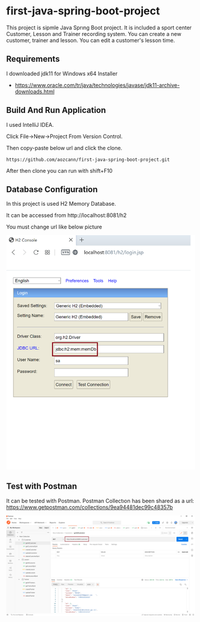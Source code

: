 
# first-java-spring-boot-project

This project is sipmle Java Sprıng Boot project. It is included a sport center Customer, Lesson and Trainer recording system. 
You can create a new customer, trainer and lesson. You can edit a customer's lesson time. 


## Requirements

I downloaded jdk11 for Windows x64 Installer

- https://www.oracle.com/tr/java/technologies/javase/jdk11-archive-downloads.html
## Build And Run Application

I used IntelliJ IDEA.

Click File->New->Project From Version Control.

Then copy-paste below url and click the clone. 
```
https://github.com/aozcann/first-java-spring-boot-project.git

```

After then clone you can run with shift+F10 

## Database Configuration

In this project is used H2 Memory Database.

It can be accessed from http://localhost:8081/h2

You must change url like below picture

![h2_mem_login_menu](https://github.com/aozcann/first-java-spring-boot-project/blob/master/doc/h2_mem_login_menu.png)


## Test with Postman

It can be tested with Postman. Postman Collectıon has been shared as a url:
https://www.getpostman.com/collections/9ea94481dec99c48357b

![Postman](https://github.com/aozcann/first-java-spring-boot-project/blob/master/doc/getAllCustomer.png)
